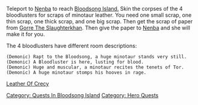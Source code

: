 Teleport to [Nenba](Nenba_The_Archer.md "wikilink") to reach [Bloodsong
Island.](:Category:Bloodsong_Island.md "wikilink") Skin the corpses of
the 4 bloodlusters for scraps of minotaur leather. You need one small
scrap, one thin scrap, one thick scrap, and one big scrap. Then get the
scrap of paper from [Gorre The
Slaughterkhan](Gorre_The_Slaughterkhan "wikilink"). Then give the paper
to [Nenba](Nenba_The_Archer.md "wikilink") and she will make it for you.

The 4 bloodlusters have different room descriptions:

`(Demonic) Rapt to the Bloodsong, a huge minotaur stands very still.`  
`(Demonic) A Bloodluster is here, lusting for blood.`  
`(Demonic) Huge and muscular, a minotaur recites the tenets of Tor.`  
`(Demonic) A huge minotaur stomps his hooves in rage.`

[Leather Of Crecy](Leather_Of_Crecy "wikilink")

[Category: Quests In Bloodsong
Island](Category:_Quests_In_Bloodsong_Island "wikilink") [Category: Hero
Quests](Category:_Hero_Quests "wikilink")
